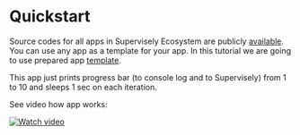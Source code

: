 # Quickstart

Source codes for all apps in Supervisely Ecosystem are publicly [available](https://github.com/supervisely-ecosystem/repository). You can use any app as a template for your app. In this tutorial we are going to use prepared app [template](https://github.com/supervisely-ecosystem/app-template-headless).  

This app just prints progress bar (to console log and to Supervisely) from 1 to 10 and sleeps 1 sec on each iteration. 

See video how app works:

<a href="https://www.youtube.com/watch?v=4VdvP0SRbiM" title="Video" target="_blank">
  <img src="https://i.imgur.com/XO1LGw9.png" alt="Watch video"/>
</a>
